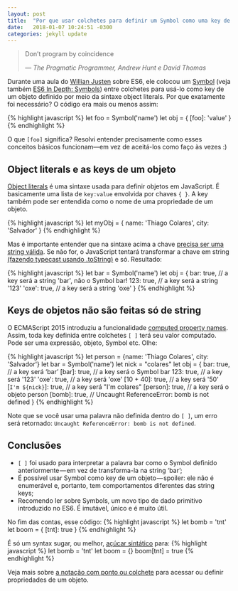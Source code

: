 ```yaml
---
layout: post
title:  "Por que usar colchetes para definir um Symbol como uma key de objeto no JavaScript ES6?"
date:   2018-01-07 10:24:51 -0300
categories: jekyll update
---
```


> Don’t program by coincidence
>
> &mdash; <cite>The Pragmatic Programmer, Andrew Hunt e‎ David Thomas</cite>

Durante uma aula do [Willian Justen](https://twitter.com/Willian_justen) sobre ES6, ele colocou um [Symbol](https://developer.mozilla.org/pt-BR/docs/Glossary/Symbol) (veja também [ES6 In Depth: Symbols](https://hacks.mozilla.org/2015/06/es6-in-depth-symbols/)) entre colchetes para usá-lo como key de um objeto definido por meio da sintaxe object literals. Por que exatamente foi necessário? O código era mais ou menos assim: 

{% highlight javascript %}
let foo = Symbol('name')
let obj = { 
    [foo]: 'value'
}
{% endhighlight %}

O que `[foo]` significa? Resolvi entender precisamente como esses conceitos básicos funcionam—em vez de aceitá-los como faço às vezes :)

## Object literals e as keys de um objeto
[Object literals](https://developer.mozilla.org/en-US/docs/Web/JavaScript/Guide/Grammar_and_types#Object_literals) é uma sintaxe usada para definir objetos em JavaScript. É basicamente uma lista de `key:value` envolvida por chaves `{ }`. A key também pode ser entendida como o nome de uma propriedade de um objeto.

{% highlight javascript %}
let myObj = { 
    name: 'Thiago Colares',
    city: 'Salvador'
}
{% endhighlight %}

Mas é importante entender que na sintaxe acima a chave [precisa ser uma string válida](http://ecma-international.org/ecma-262/5.1/#sec-11.1.5). Se não for, o JavaScript tentará transformar a chave em string [(fazendo typecast usando .toString)](https://developer.mozilla.org/en-US/docs/Web/JavaScript/Reference/Operators/Property_Accessors) e só. Resultado:

{% highlight javascript %}
let bar = Symbol('name')
let obj = {
    bar: true, // a key será a string 'bar', não o Symbol bar!
    123: true, // a key será a string '123'
    'oxe': true, // a key será a string 'oxe'
}
{% endhighlight %}

## Keys de objetos não são feitas só de string
O ECMAScript 2015 introduziu a funcionalidade [computed property names](https://developer.mozilla.org/en-US/docs/Web/JavaScript/Reference/Operators/Object_initializer#Computed_property_names). Assim, toda key definida entre colchetes `[ ]` terá seu valor computado. Pode ser uma expressão, objeto, Symbol etc. Olhe:

{% highlight javascript %}
let person = {name: 'Thiago Colares', city: 'Salvador'}
let bar = Symbol('name')
let nick = "colares"
let obj = {
    bar: true, // a key será ‘bar’
    [bar]: true, // a key será o Symbol bar
    123: true, // a key será '123'
    'oxe': true, // a key será 'oxe'
    [10 + 40]: true, // a key será '50'
    [`I'm ${nick}`]: true, // a key será "I'm colares"
    [person]: true, // a key será o objeto person
    [bomb]: true, // Uncaught ReferenceError: bomb is not defined
}
{% endhighlight %}

Note que se você usar uma palavra não definida dentro do `[ ]`, um erro será retornado: `Uncaught ReferenceError: bomb is not defined`.

## Conclusões
* `[ ]` foi usado para interpretar a palavra bar como o Symbol definido anteriormente — em vez de transforma-la na string ‘bar’;
* É possível usar Symbol como key de um objeto — spoiler: ele não é enumerável e, portanto, tem comportamentos diferentes das string keys;
* Recomendo ler sobre Symbols, um novo tipo de dado primitivo introduzido no ES6. É imutável, único e é muito útil.

No fim das contas, esse código:
{% highlight javascript %}
let bomb = 'tnt'
let boom = {
    [tnt]: true
}
{% endhighlight %}

É só um syntax sugar, ou melhor, [açúcar sintático](https://pt.wikipedia.org/wiki/A%C3%A7%C3%BAcar_sint%C3%A1tico) para:
{% highlight javascript %}
let bomb = 'tnt'
let boom = {}
boom[tnt] = true
{% endhighlight %}

Veja mais sobre [a notação com ponto ou colchete](https://developer.mozilla.org/en-US/docs/Web/JavaScript/Reference/Operators/Property_Accessors) para acessar ou definir propriedades de um objeto.
